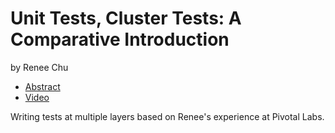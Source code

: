 # Unit Tests, Cluster Tests: A Comparative Introduction
by Renee Chu

- [Abstract](https://us.pycon.org/2016/schedule/presentation/2182/)
- [Video](https://www.youtube.com/watch?v=VBIufBZiw9Y)

Writing tests at multiple layers based on Renee's experience at Pivotal Labs.
